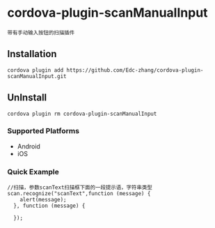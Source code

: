 

# cordova-plugin-scanManualInput
	带有手动输入按钮的扫描插件
## Installation

	cordova plugin add https://github.com/Edc-zhang/cordova-plugin-scanManualInput.git

## UnInstall
	cordova plugin rm cordova-plugin-scanManualInput

### Supported Platforms

- Android
- iOS




### Quick Example

	//扫描，参数scanText扫描框下面的一段提示语，字符串类型
	scan.recognize("scanText",function (message) {
        alert(message);
      }, function (message) {

      });
